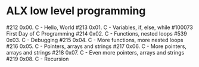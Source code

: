 # ALX low level programming

#212 0x00. C - Hello, World 
#213 0x01. C - Variables, if, else, while
#100073 First Day of C Programming
#214 0x02. C - Functions, nested loops
#539 0x03. C - Debugging
#215 0x04. C - More functions, more nested loops
#216 0x05. C - Pointers, arrays and strings
#217 0x06. C - More pointers, arrays and strings 
#218 0x07. C - Even more pointers, arrays and strings
#219 0x08. C - Recursion